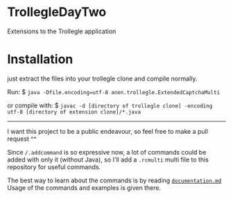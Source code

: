 # TrollegleDayTwo
Extensions to the Trollegle application

# Installation 

just extract the files into your trollegle clone and compile normally.

Run: $ `java -Dfile.encoding=utf-8 anon.trollegle.ExtendedCaptchaMulti`

or compile with: $ `javac -d [directory of trollegle clone] -encoding utf-8 [directory of extension clone]/*.java`

---

I want this project to be a public endeavour, so feel free to make a pull request ^^

Since `/.addcommand` is so expressive now, a lot of commands could be added with only it (without Java), so I'll add a `.rcmulti` multi file to this repository for useful commands.

The best way to learn about the commands is by reading [`documentation.md`](./documentation.md)
Usage of the commands and examples is given there.
